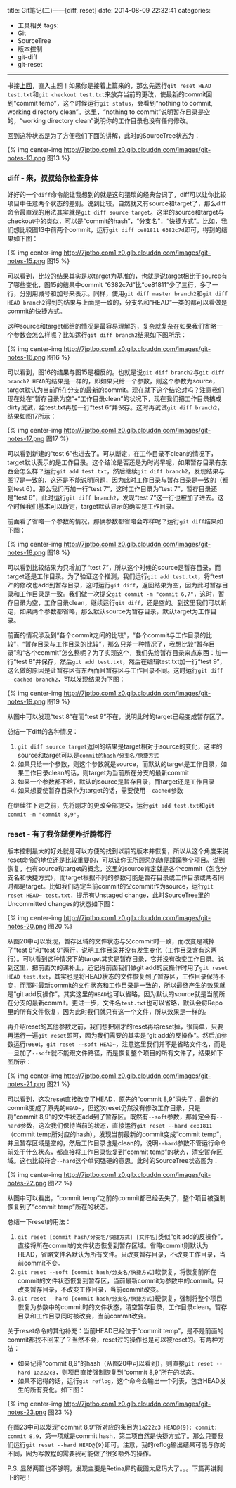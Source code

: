 title: Git笔记(二)——[diff, reset]
date: 2014-08-09 22:32:41
categories:
- 工具相关
tags:
- Git
- SourceTree
- 版本控制
- git-diff
- git-reset
---

书接[上回](/2014/08/02/git-notes-part-1/)，直入主题！如果你是接着上篇来的，那么先运行`git reset HEAD test.txt`和`git checkout test.txt`来放弃当前的更改，使最新的commit回到“commit temp”，这个时候运行`git status`，会看到“nothing to commit, working directory clean”。这里，“nothing to commit”说明暂存目录是空的，“working directory clean”说明你的工作目录也没有任何修改。

<!--more-->

回到这种状态是为了方便我们下面的讲解，此时的SourceTree状态为：

{% img center-img http://7jptbo.com1.z0.glb.clouddn.com/images/git-notes-13.png 图13 %}

### diff - 来，叔叔给你检查身体

好好的一个`diff`命令能让我想到的就是这句猥琐的经典台词了，diff可以让你比较项目中任意两个状态的差别。说到比较，自然就又有source和target了，那么diff命令最直观的用法其实就是`git diff source target`。这里的source和target与checkout中的类似，可以是“commit的hash”，“分支名”，“快捷方式”。比如，我们想比较图13中前两个commit，运行`git diff ce81811 6382c7d`即可，得到的结果如下图：

{% img center-img http://7jptbo.com1.z0.glb.clouddn.com/images/git-notes-15.png 图15 %}

可以看到，比较的结果其实是以target为基准的，也就是说target相比于source有了哪些变化，图15的结果中commit “6382c7d”比“ce81811”少了三行，多了一行，分别用减号和加号来表示。同样，使用`git diff master branch2`和`git diff HEAD branch2`得到的结果与上面是一致的，分支名和“HEAD”一类的都可以看做是commit的快捷方式。

这种source和target都给的情况是最容易理解的，复杂就复杂在如果我们省略一个参数会怎么样呢？比如运行`git diff branch2`结果如下图所示：

{% img center-img http://7jptbo.com1.z0.glb.clouddn.com/images/git-notes-16.png 图16 %}

可以看到，图16的结果与图15是相反的。也就是说`git diff branch2`与`git diff branch2 HEAD`的结果是一样的，即如果只给一个参数，则这个参数为source，target默认为当前所在分支的最新的commit。现在就下这个结论对吗？注意我们现在处在“暂存目录为空”+“工作目录clean”的状况下，现在我们把工作目录搞成dirty试试，给test.txt再加一行“test 6”并保存。这时再试试`git diff branch2`，结果如图17所示：

{% img center-img http://7jptbo.com1.z0.glb.clouddn.com/images/git-notes-17.png 图17 %}

可以看到新建的“test 6”也进去了。可以断定，在工作目录不clean的情况下，target默认表示的是工作目录。这个结论是否还是为时尚早呢，如果暂存目录有东西会怎么样？运行`git add test.txt`，然后继续`git diff branch2`，发现结果与图17是一致的，这还是不能说明问题，因为此时工作目录与暂存目录是一致的（都到test 6）。那么我们再加一行“test 7”，这时工作目录为“test 7”，暂存目录还是“test 6”，此时运行`git diff branch2`，发现“test 7”这一行也被加了进去。这个时候我们基本可以断定，target默认显示的确实是工作目录。

前面看了省略一个参数的情况，那俩参数都省略会咋样呢？运行`git diff`结果如下图：

{% img center-img http://7jptbo.com1.z0.glb.clouddn.com/images/git-notes-18.png 图18 %}

可以看到比较结果为只增加了“test 7”，所以这个时候的source是暂存目录，而target还是工作目录。为了验证这个推测，我们运行`git add test.txt`，将“test 7”的修改也add到暂存目录，这时运行`git diff`，返回结果为空，因为此时暂存目录和工作目录是一致。我们做一次提交`git commit -m "commit 6,7"`，这时，暂存目录为空，工作目录clean，继续运行`git diff`，还是空的。到这里我们可以断定，如果两个参数都省略，那么默认source为暂存目录，默认target为工作目录。

前面的情况涉及到“各个commit之间的比较”，“各个commit与工作目录的比较”，“暂存目录与工作目录的比较”，那么只差一种情况了，我想比较“暂存目录”和“各个commit”怎么整呢？为了实现这个，我们先给暂存目录来点东西：加一行“test 8”并保存，然后`git add test.txt`，然后在编辑test.txt加一行“test 9”，这么做的原因是让暂存区有东西而且暂存区与工作目录不同。这时运行`git diff --cached branch2`，可以发现结果为下图：

{% img center-img http://7jptbo.com1.z0.glb.clouddn.com/images/git-notes-19.png 图19 %}

从图中可以发现“test 8”在而“test 9”不在，说明此时的target已经变成暂存区了。

总结一下diff的各种情况：
1. `git diff source target`返回的结果是target相对于source的变化，这里的source和target可以是`commit的hash/分支名/快捷方式`
2. 如果只给一个参数，则这个参数就是source，而默认的target是工作目录，如果工作目录clean的话，则target为当前所在分支的最新commit
3. 如果一个参数都不给，默认的source是暂存目录，而target还是工作目录
4. 如果想要使暂存目录作为target的话，需要使用`--cached`参数

在继续往下走之前，先将刚才的更改全部提交，运行`git add test.txt`和`git commit -m "commit 8,9"`。

### reset - 有了我你随便咋折腾都行

版本控制最大的好处就是可以方便的找到以前的版本并恢复，所以从这个角度来说reset命令的地位还是比较重要的，可以让你无所顾忌的随便蹂躏整个项目。说到恢复，也有source和target的概念，这里的source肯定就是各个commit（包含分支名和快捷方式），而target根据不同的参数可能是暂存目录或工作目录或两者同时都是target。比如我们选定当前commit的父commit作为source，运行`git reset HEAD~ test.txt`，提示有Unstaged change，此时SourceTree里的Uncommitted changes的状态如下图：

{% img center-img http://7jptbo.com1.z0.glb.clouddn.com/images/git-notes-20.png 图20 %}

从图20中可以发现，暂存区域的文件状态与父commit时一致，而改变是减掉了“test 8”和“test 9”两行，说明工作目录并没有发生变化（工作目录含有这两行）。可以看到这种情况下的target其实是暂存目录，它并没有改变工作目录。说到这里，把前面欠的课补上，还记得前面我们做git add的反操作时用了`git reset HEAD test.txt`，其实也是将HEAD状态的文件恢复到了暂存区，工作目录保持不变，而那时最新commit的文件状态和工作目录是一致的，所以最终产生的效果就是“git add反操作”。其实这里的`HEAD`也可以省略，因为默认的source就是当前所在分支的最新commit。更进一步，文件名`test.txt`也可以省略，默认会将Repo里的所有文件恢复，因为此时我们就只有这一个文件，所以效果是一样的。

再介绍reset的其他参数之前，我们想把刚才的reset再给reset掉，很简单，只要再运行一遍`git reset`即可，因为我们需要的其实是“git add的反操作”。然后加参数运行reset，`git reset --soft HEAD~`，注意这里我们并不是省略文件名，而是一旦加了`--soft`就不能跟文件路径，而是恢复整个项目的所有文件了，结果如下图所示：

{% img center-img http://7jptbo.com1.z0.glb.clouddn.com/images/git-notes-21.png 图21 %}

可以看到，这次reset直接改变了HEAD，原先的“commit 8,9”消失了，最新的commit变成了原先的`HEAD~`，但这次reset仍然没有修改工作目录，只是将“commit 8,9”的文件状态add到了暂存区。既然有`--soft`参数，那肯定会有`--hard`参数，这次我们保持当前的状态，直接运行`git reset --hard ce81811`（commit temp所对应的hash），发现当前最新的commit变成“commit temp”，并且暂存区域是空的，然后工作目录也是clean的，说明`--hard`参数不管运行命令前处于什么状态，都直接将工作目录恢复到“commit temp”的状态，清空暂存区域。这也比较符合`--hard`这个单词强硬的意思。此时的SourceTree状态图为：

{% img center-img http://7jptbo.com1.z0.glb.clouddn.com/images/git-notes-22.png 图22 %}

从图中可以看出，“commit temp”之前的commit都已经丢失了，整个项目被强制恢复到了“commit temp”所在的状态。

总结一下reset的用法：
1. `git reset [commit hash/分支名/快捷方式] [文件名]`类似“git add的反操作”，直接将所在commit的文件状态恢复到暂存区域。省略commit则默认为HEAD，省略文件名默认为所有文件。只改变暂存目录，不改变工作目录，当前commit不变。
2. `git reset --soft [commit hash/分支名/快捷方式]`软恢复，将恢复前所在commit的文件状态恢复到暂存区，当前最新commit为参数中的commit。只改变暂存目录，不改变工作目录，当前commit改变。
3. `git reset --hard [commit hash/分支名/快捷方式]`硬恢复，强制将整个项目恢复为参数中的commit时的文件状态，清空暂存目录，工作目录clean。暂存目录和工作目录同时被改变，当前commit改变。

关于reset命令的其他补充：当前HEAD已经位于“commit temp”，是不是前面的commit都找不回来了？当然不会，reset过的操作也是可以被reset的。有两种方法：
* 如果记得“commit 8,9”的hash（从图20中可以看到），则直接`git reset --hard 1a222c3`，则项目直接强制恢复到“commit 8,9”所在的状态。
* 如果不记得的话，运行`git reflog`，这个命令会输出一个列表，包含HEAD发生的所有变化。如下图：

{% img center-img http://7jptbo.com1.z0.glb.clouddn.com/images/git-notes-23.png 图23 %}

在图23中可以发现“commit 8,9”所对应的条目为`1a222c3 HEAD@{9}: commit: commit 8,9`，第一项就是commit hash，第二项自然是快捷方式了。那么只要我们运行`git reset --hard HEAD@{9}`即可。注意，我的reflog输出结果可能与你的不同，因为写教程的需要我可能做了很多额外的操作。

P.S. 显然两篇也不够啊，发现主要是Retina屏的截图太尼玛大了。。。下篇再讲剩下的吧！
